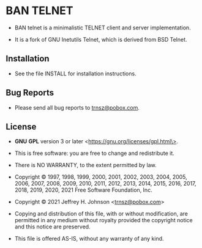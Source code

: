 # BAN TELNET

- BAN telnet is a minimalistic TELNET client and server implementation.

- It is a fork of GNU Inetutils Telnet, which is derived from BSD Telnet.

## Installation

- See the file INSTALL for installation instructions.

## Bug Reports

- Please send all bug reports to <trnsz@pobox.com>.

## License

- **GNU** **GPL** version 3 or later \<https://gnu.org/licenses/gpl.html\>.

- This is free software: you are free to change and redistribute it.

- There is NO WARRANTY, to the extent permitted by law.

- Copyright © 1997, 1998, 1999, 2000, 2001, 2002, 2003, 2004, 2005, 2006, 2007, 2008, 2009, 2010, 2011, 2012, 2013, 2014, 2015, 2016, 2017, 2018, 2019, 2020, 2021 Free Software Foundation, Inc.

- Copyright © 2021 Jeffrey H. Johnson \<trnsz@pobox.com\>

- Copying and distribution of this file, with or without modification, are permitted in any medium without royalty provided the copyright notice and this notice are preserved.

- This file is offered AS-IS, without any warranty of any kind.
